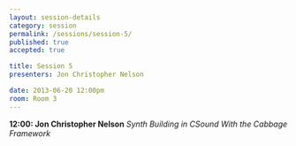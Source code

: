 ```yaml
---
layout: session-details
category: session
permalink: /sessions/session-5/
published: true
accepted: true

title: Session 5
presenters: Jon Christopher Nelson

date: 2013-06-20 12:00pm
room: Room 3
---
```


**12:00: Jon Christopher Nelson**
_Synth Building in CSound With the Cabbage Framework_
